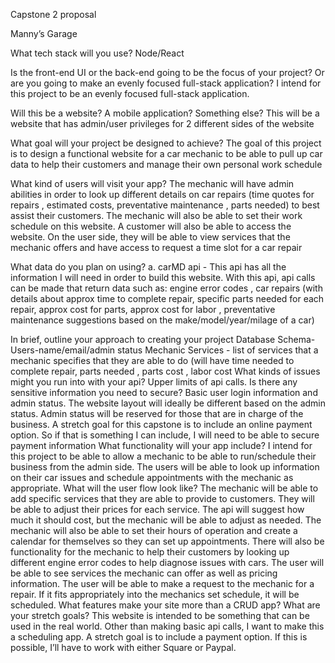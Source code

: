 Capstone 2 proposal

Manny’s Garage

What tech stack will you use?
    Node/React

Is the front-end UI or the back-end going to be the focus of your project? Or are you going to make an evenly focused full-stack application?
    I intend for this project to be an evenly focused full-stack application.

Will this be a website? A mobile application? Something else?
    This will be a website that has admin/user privileges for 2 different sides of the website

What goal will your project be designed to achieve?
    The goal of this project is to design a functional website for a car mechanic to be able to pull up car data to help their customers and manage their own personal work schedule

 What kind of users will visit your app?
    The mechanic will have admin abilities in order to look up different details on car repairs (time quotes for repairs , estimated costs, preventative maintenance , parts needed) to best assist their customers. The mechanic will also be able to set their work schedule on this website. 
    A customer will also be able to access the website. On the user side, they will be able to view services that the mechanic offers and have access to request a time slot for a car repair

 What data do you plan on using?
		a. carMD api - This api has all the information I will need in order to build this website. With this api, api calls can be made that return data such as: engine error codes , car repairs (with details about approx time to complete repair, specific parts needed for each repair, approx cost for parts, approx cost for labor , preventative maintenance suggestions based on the make/model/year/milage of a car)

In brief, outline your approach to creating your project
    Database Schema-
        Users-name/email/admin status
            Mechanic Services - list of services that a mechanic specifies that they are able to do (will have time needed to complete repair, parts needed , parts cost , labor cost
    What kinds of issues might you run into with your api?
        Upper limits of api calls.
    Is there any sensitive information you need to secure?
        Basic user login information and admin status. The website layout will ideally be different based on the admin status. Admin status will be reserved for those that are in charge of the business. 
         A stretch goal for this capstone is to include an online payment option. So if that is something I can include, I will need to be able to secure payment information 
    What functionality will your app include?
        I intend for this project to be able to allow  a mechanic to be able to run/schedule their business from the admin side. The users will be able to look up information on their car issues and schedule appointments with the mechanic as appropriate. 
	What will the user flow look like?
        The mechanic will be able to add specific services that they are able to provide to customers. They will be able to adjust their prices for each service. The api will suggest how much it should cost, but the mechanic will be able to adjust as needed. 
        The mechanic will also be able to set their hours of operation and create a calendar for themselves so they can set up appointments. 
        There will also be functionality for the mechanic to help their customers by looking up different engine error codes to help diagnose issues with cars. 
        The user will be able to see services the mechanic can offer as well as pricing information. 
        The user will be able to make a request to the mechanic for a repair. If it fits appropriately into the mechanics set schedule, it will be scheduled. 
	What features make your site more than a CRUD app? What are your stretch goals?
        This website is intended to be something that can be used in the real world. Other than making basic api calls, I want to make this a scheduling app.
        A stretch goal is to include a payment option. If this is possible, I’ll have to work with either Square or Paypal.  





